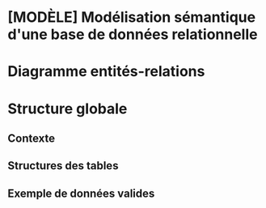 # [MODÈLE] Modélisation sémantique d'une base de données relationnelle
# Diagramme entités-relations
# Structure globale
## Contexte
## Structures des tables
## Exemple de données valides
